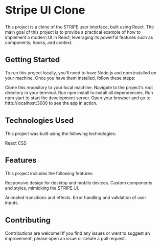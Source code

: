 <h1 style="font-size: 36px;">Stripe UI Clone</h1>
This project is a clone of the STRIPE user interface, built using React. The main goal of this project is to provide a practical example of how to implement a modern UI in React, leveraging its powerful features such as components, hooks, and context.

<h2 style="font-size: 24px;">Getting Started</h2>
To run this project locally, you'll need to have Node.js and npm installed on your machine. Once you have them installed, follow these steps:

Clone this repository to your local machine.
Navigate to the project's root directory in your terminal.
Run npm install to install all dependencies.
Run npm start to start the development server.
Open your browser and go to http://localhost:3000 to see the app in action.
<h2 style="font-size: 24px;">Technologies Used</h2>
This project was built using the following technologies:

React
CSS

<h2 style="font-size: 24px;">Features</h2>
This project includes the following features:

Responsive design for desktop and mobile devices.
Custom components and styles, mimicking the STRIPE UI.

Animated transitions and effects.
Error handling and validation of user inputs.
<h2 style="font-size: 24px;">Contributing</h2>
Contributions are welcome! If you find any issues or want to suggest an improvement, please open an issue or create a pull request.
